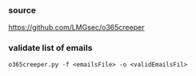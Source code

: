 ### source
https://github.com/LMGsec/o365creeper  

### validate list of emails
```
o365creeper.py -f <emailsFile> -o <validEmailsFil>
```

